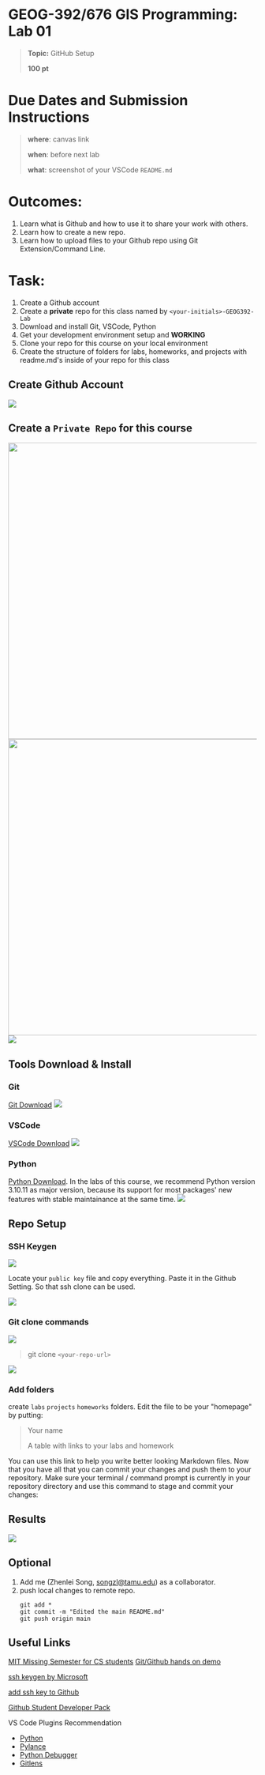 # GEOG-392/676 GIS Programming: Lab 01 
>**Topic:** GitHub Setup
>
>**100 pt**
> 
# Due Dates and Submission Instructions
> **where**: canvas link
> 
> **when**: before next lab
>
> **what**: screenshot of your VSCode `README.md`
# **Outcomes:** 
1. Learn what is Github and how to use it to share your work with others. 
2. Learn how to create a new repo.
3. Learn how to upload files to your Github repo using Git Extension/Command Line.


# **Task:** 
1. Create a Github account
2. Create a **private** repo for this class named by `<your-initials>-GEOG392-Lab`
3. Download and install Git, VSCode, Python
4. Get your development environment setup and **WORKING**
5. Clone your repo for this course on your local environment
6. Create the structure of folders for labs, homeworks, and projects with readme.md's inside of your repo for this class

## **Create Github Account**
<img src="../Images/lab01/lab01-githubHomepage.png">

## **Create a `Private Repo` for this course**
<img src="../Images/lab01/lab01-createrepo-1.png" height="600">
<img src="../Images/lab01/lab01-createrepo-2.png" height="600">
<img src="../Images/lab01/lab01-createrepo-3.png">

## **Tools Download & Install**
### Git
[Git Download](https://git-scm.com/downloads)
<img src="../Images/lab01/lab01-git-download.png">

### VSCode
[VSCode Download](https://code.visualstudio.com/download)
<img src="../Images/lab01/lab01-vscode-download.png">

### Python
[Python Download](https://www.python.org/downloads/release/python-31011/). In the labs of this course, we recommend Python version 3.10.11 as major version, because its support for most packages' new features with stable maintainance at the same time. 
<img src="../Images/lab01/lab01-python-download.png">

## **Repo Setup**
### SSH Keygen
<img src="../Images/lab01/lab01-sshkeygen.png">

Locate your `public key` file and copy everything.
Paste it in the Github Setting. So that ssh clone can be used.

<img src="../Images/lab01/lab01-addsshkey.png">

### Git clone commands
<img src="../Images/lab01/lab01-git-clone-1.png">

> git clone `<your-repo-url>`

<img src="../Images/lab01/lab01-git-clone-2.png">

### Add folders
create `labs` `projects` `homeworks` folders.
Edit the file to be your "homepage" by putting:

> Your name
> 
> A table with links to your labs and homework

You can use this link to help you write better looking Markdown files. Now that you have all that you can commit your changes and push them to your repository. Make sure your terminal / command prompt is currently in your repository directory and use this command to stage and commit your changes:

## Results

<img src="../Images/lab01/lab01-Result-1.png">

## Optional

1. Add me (Zhenlei Song, songzl@tamu.edu) as a collaborator.
2. push local changes to remote repo.
    ```shell
    git add *
    git commit -m "Edited the main README.md"
    git push origin main
    ```

## Useful Links
[MIT Missing Semester for CS students](https://missing.csail.mit.edu/)
[Git/Github hands on demo](https://docs.google.com/presentation/d/1_iuZPqEGW1sJgOoJnj5CYeFAvgiRIKOIE1FzqvZ7t7Q/edit?usp=sharing)

[ssh keygen by Microsoft](https://learn.microsoft.com/en-us/windows-server/administration/openssh/openssh_keymanagement)

[add ssh key to Github](https://docs.github.com/en/authentication/connecting-to-github-with-ssh/generating-a-new-ssh-key-and-adding-it-to-the-ssh-agent)

[Github Student Developer Pack](https://education.github.com/pack)

VS Code Plugins Recommendation
- [Python](https://marketplace.visualstudio.com/items?itemName=ms-python.python)
- [Pylance](https://marketplace.visualstudio.com/items?itemName=ms-python.python)
- [Python Debugger](https://marketplace.visualstudio.com/items?itemName=ms-python.debugpy)
- [Gitlens](https://marketplace.visualstudio.com/items?itemName=eamodio.gitlens)